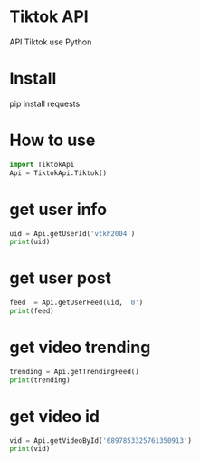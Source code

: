# Tiktok API 
API Tiktok use Python

# Install
pip install requests

# How to use
```python
import TiktokApi
Api = TiktokApi.Tiktok()
```
# get user info
```python
uid = Api.getUserId('vtkh2004')
print(uid)
```

# get user post
```python
feed  = Api.getUserFeed(uid, '0')
print(feed)
```

# get video trending
```python
trending = Api.getTrendingFeed()
print(trending)
```

# get video id 
```python
vid = Api.getVideoById('6897853325761350913')
print(vid)
```
